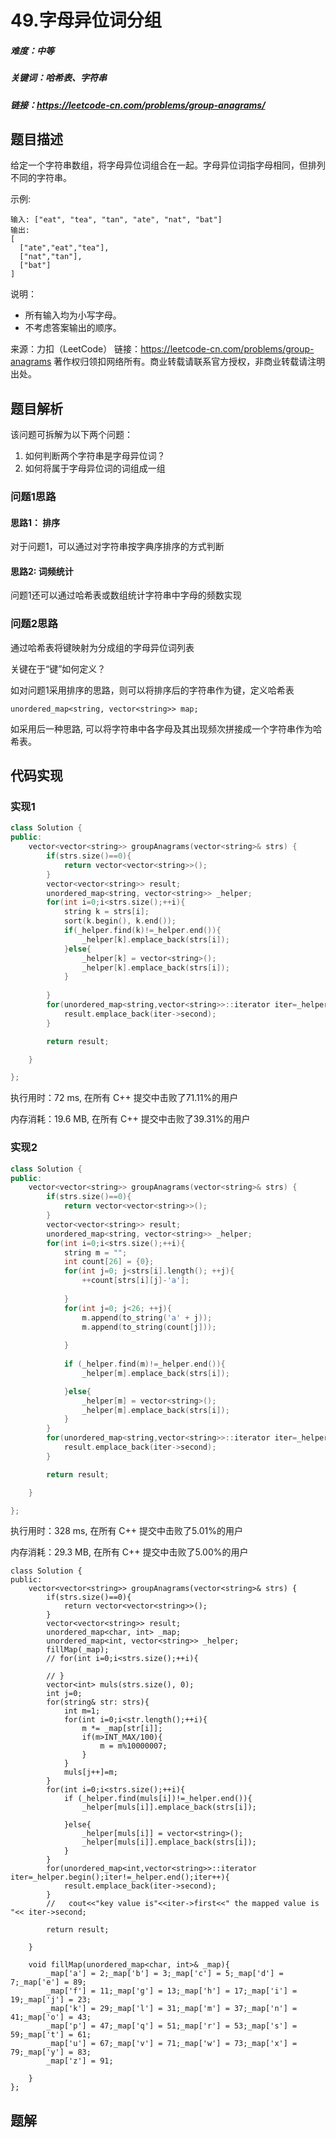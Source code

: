 # 49.字母异位词分组

##### 难度：中等

##### 关键词：哈希表、字符串

##### 链接：https://leetcode-cn.com/problems/group-anagrams/

## 题目描述

给定一个字符串数组，将字母异位词组合在一起。字母异位词指字母相同，但排列不同的字符串。

示例:

```
输入: ["eat", "tea", "tan", "ate", "nat", "bat"]
输出:
[
  ["ate","eat","tea"],
  ["nat","tan"],
  ["bat"]
]
```

说明：

- 所有输入均为小写字母。
- 不考虑答案输出的顺序。

来源：力扣（LeetCode）
链接：https://leetcode-cn.com/problems/group-anagrams
著作权归领扣网络所有。商业转载请联系官方授权，非商业转载请注明出处。

## 题目解析

该问题可拆解为以下两个问题：

1. 如何判断两个字符串是字母异位词？
2. 如何将属于字母异位词的词组成一组

### 问题1思路

#### 思路1： 排序

对于问题1，可以通过对字符串按字典序排序的方式判断

#### 思路2:  词频统计

问题1还可以通过哈希表或数组统计字符串中字母的频数实现

### 问题2思路

通过哈希表将键映射为分成组的字母异位词列表

关键在于“键”如何定义？

如对问题1采用排序的思路，则可以将排序后的字符串作为键，定义哈希表

```
unordered_map<string, vector<string>> map;
```

如采用后一种思路, 可以将字符串中各字母及其出现频次拼接成一个字符串作为哈希表。

## 代码实现

### 实现1

```c++
class Solution {
public:
    vector<vector<string>> groupAnagrams(vector<string>& strs) {
        if(strs.size()==0){
            return vector<vector<string>>();
        }
        vector<vector<string>> result;
        unordered_map<string, vector<string>> _helper;  
        for(int i=0;i<strs.size();++i){
            string k = strs[i];
            sort(k.begin(), k.end());
            if(_helper.find(k)!=_helper.end()){
                _helper[k].emplace_back(strs[i]);
            }else{
                _helper[k] = vector<string>();
                _helper[k].emplace_back(strs[i]);
            }
            
        }        
        for(unordered_map<string,vector<string>>::iterator iter=_helper.begin();iter!=_helper.end();iter++){
            result.emplace_back(iter->second);
        }

        return result;

    }

};
```

执行用时：72 ms, 在所有 C++ 提交中击败了71.11%的用户

内存消耗：19.6 MB, 在所有 C++ 提交中击败了39.31%的用户

### 实现2

```c++
class Solution {
public:
    vector<vector<string>> groupAnagrams(vector<string>& strs) {
        if(strs.size()==0){
            return vector<vector<string>>();
        }
        vector<vector<string>> result;
        unordered_map<string, vector<string>> _helper;  
        for(int i=0;i<strs.size();++i){
            string m = "";
            int count[26] = {0};
            for(int j=0; j<strs[i].length(); ++j){
                ++count[strs[i][j]-'a'];
                
            }
            for(int j=0; j<26; ++j){
                m.append(to_string('a' + j));
                m.append(to_string(count[j]));
                
            }
            
            if (_helper.find(m)!=_helper.end()){
                _helper[m].emplace_back(strs[i]);

            }else{
                _helper[m] = vector<string>();
                _helper[m].emplace_back(strs[i]);
            }
        }        
        for(unordered_map<string,vector<string>>::iterator iter=_helper.begin();iter!=_helper.end();iter++){
            result.emplace_back(iter->second);
        }

        return result;

    }

};
```

执行用时：328 ms, 在所有 C++ 提交中击败了5.01%的用户

内存消耗：29.3 MB, 在所有 C++ 提交中击败了5.00%的用户

```
class Solution {
public:
    vector<vector<string>> groupAnagrams(vector<string>& strs) {
        if(strs.size()==0){
            return vector<vector<string>>();
        }
        vector<vector<string>> result;
        unordered_map<char, int> _map;
        unordered_map<int, vector<string>> _helper;
        fillMap(_map);
        // for(int i=0;i<strs.size();++i){
            
        // }
        vector<int> muls(strs.size(), 0);
        int j=0;
        for(string& str: strs){
            int m=1;
            for(int i=0;i<str.length();++i){
                m *= _map[str[i]];
                if(m>INT_MAX/100){
                    m = m%10000007;
                }
            }
            muls[j++]=m;
        }
        for(int i=0;i<strs.size();++i){
            if (_helper.find(muls[i])!=_helper.end()){
                _helper[muls[i]].emplace_back(strs[i]);

            }else{
                _helper[muls[i]] = vector<string>();
                _helper[muls[i]].emplace_back(strs[i]);
            }
        }        
        for(unordered_map<int,vector<string>>::iterator iter=_helper.begin();iter!=_helper.end();iter++){
            result.emplace_back(iter->second);
        }
        //   cout<<"key value is"<<iter->first<<" the mapped value is "<< iter->second;

        return result;

    }

    void fillMap(unordered_map<char, int>& _map){
        _map['a'] = 2;_map['b'] = 3;_map['c'] = 5;_map['d'] = 7;_map['e'] = 89;
        _map['f'] = 11;_map['g'] = 13;_map['h'] = 17;_map['i'] = 19;_map['j'] = 23;
        _map['k'] = 29;_map['l'] = 31;_map['m'] = 37;_map['n'] = 41;_map['o'] = 43;
        _map['p'] = 47;_map['q'] = 51;_map['r'] = 53;_map['s'] = 59;_map['t'] = 61;
        _map['u'] = 67;_map['v'] = 71;_map['w'] = 73;_map['x'] = 79;_map['y'] = 83;
        _map['z'] = 91;

    }
};
```



## 题解

